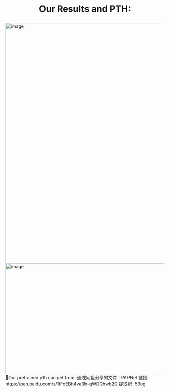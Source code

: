 # <p align="center"> Our Results and PTH: </p>   
<img width="1125" height="761" alt="image" src="https://github.com/user-attachments/assets/2a25c5e9-6404-4dce-9aff-d98d486d5971" />
<img width="1080" height="352" alt="image" src="https://github.com/user-attachments/assets/7de4873f-76b5-49f2-bf47-e333fc3ad357" />
🥇Our pretrained pth can get from: 通过网盘分享的文件：PAPNet
链接: https://pan.baidu.com/s/1tFoEBft4va3h-qWDQhwb2Q 提取码: 59ug
